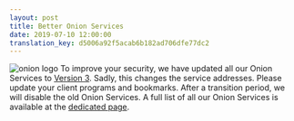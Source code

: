 ```yaml
---
layout: post
title: Better Onion Services
date: 2019-07-10 12:00:00
translation_key: d5006a92f5acab6b182ad706dfe77dc2
---
```

![onion logo](/assets/img/Onion_Color.png)
To improve your security, we have updated all our Onion Services to [Version 3](https://trac.torproject.org/projects/tor/wiki/doc/HiddenServiceNames#Whyarev3onionsbetter).
Sadly, this changes the service addresses. Please update your client programs and bookmarks. After a transition period, we will disable the old Onion Services.
A full list of all our Onion Services is available at the [dedicated page](/en/service/onion.html).
